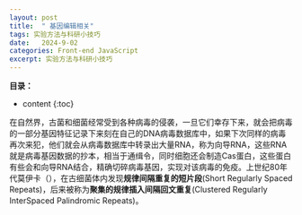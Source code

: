 ```yaml
---
layout: post
title:  " 基因编辑相关"
tags: 实验方法与科研小技巧
date:   2024-9-02
categories: Front-end JavaScript
excerpt: 实验方法与科研小技巧
---
```


**目录：**

* content
{:toc}

在自然界，古菌和细菌经常受到各种病毒的侵袭，一旦它们幸存下来，就会把病毒的一部分基因特征记录下来刻在自己的DNA病毒数据库中，如果下次同样的病毒再次来犯，他们就会从病毒数据库中转录出大量RNA，称为向导RNA，这些RNA就是病毒基因数据的抄本，相当于通缉令，同时细胞还会制造Cas蛋白，这些蛋白有些会和向导RNA结合，精确切碎病毒基因，实现对该病毒的免疫。上世纪80年代莫伊卡（），在古细菌体内发现**规律间隔重复的短片段**(Short Regularly Spaced Repeats)，后来被称为**聚集的规律插入间隔回文重复**(Clustered Regularly InterSpaced Palindromic Repeats)。



